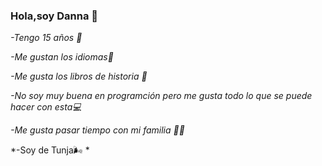 ### Hola,soy Danna 👋
*-Tengo 15 años 🎉*

*-Me gustan los idiomas📌*

*-Me gusta los libros de historia 📖*

*-No soy muy buena en programción pero me gusta todo lo que se puede hacer con esta💻*

*-Me gusta pasar tiempo con mi familia 🙍‍♀️*

*-Soy de Tunja🌬 *
